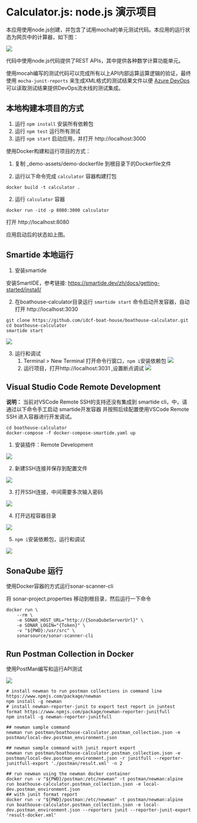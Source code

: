 # Calculator.js:  node.js 演示项目    

   
本应用使用node.js创建，并包含了试用mocha的单元测试代码。本应用的运行状态为网页中的计算器，如下图：

![](calculator-ui.png)

代码中使用node.js代码提供了REST APIs，其中提供各种数学计算功能单元。

使用mocah编写的测试代码可以完成所有以上API内部运算运算逻辑的验证，最终使用 `mocha-junit-reports` 来生成XML格式的测试结果文件以便 [Azure DevOps](https://azure.com/devops) 可以读取测试结果提供DevOps流水线的测试集成。

## 本地构建本项目的方式 

1. 运行 `npm install` 安装所有依赖包
2. 运行 `npm test` 运行所有测试
3. 运行 `npm start` 启动应用，并打开 http://localhost:3000

使用Docker构建和运行项目的方式：

1. 复制 _demo-assets/demo-dockerfile 到根目录下的Dockerfile文件

2. 运行以下命令完成 `calculator` 容器构建打包

```shell
docker build -t calculator .
```

2. 运行 `calculator` 容器

```shell
docker run -itd -p 8080:3000 calculator
```

打开 http://localhost:8080 

应用启动后的状态如上图。

## Smartide 本地运行
1. 安装smartide

安装SmartIDE，参考链接: https://smartide.dev/zh/docs/getting-started/install/

2. 在boathouse-calculator目录运行 `smartide start` 命令启动开发容器，自动打开 http://localhost:3030

```shell
git clone https://github.com/idcf-boat-house/boathouse-calculator.git
cd boathouse-calculator
smartide start
```

![](images/smartideweb.png)

3. 运行和调试
   1.  Terminal > New Terminal 打开命令行窗口，`npm i`安装依赖包
   ![](images/npmi.png)
   2. 运行项目，打开http://localhost:3031 ,设置断点调试
   ![](images/debug.png)



## Visual Studio Code Remote Development

**说明：** 当前对VSCode Remote SSH的支持还没有集成到 smartide cli，中，请通过以下命令手工启动 smartide开发容器 并按照后续配置使用VSCode Remote SSH 进入容器进行开发调试。

```shell
cd boathouse-calculator
docker-compose -f docker-compose-smartide.yaml up
```

1. 安装插件：Remote Development

![](images/vscoderemote.png)

2. 新建SSH连接并保存到配置文件

![](images/addssh.png)

3. 打开SSH连接，中间需要多次输入密码

![](images/open.png)

4. 打开远程容器目录

![](images/opendir.png)

5. `npm i`安装依赖包，运行和调试

![](images/debugcode.png)


## SonaQube 运行

使用Docker容器的方式运行sonar-scanner-cli

将 sonar-project.properties 移动到根目录，然后运行一下命令

```shll
docker run \
    --rm \
    -e SONAR_HOST_URL="http://{SonaQubeServerUrl}" \
    -e SONAR_LOGIN="{Token}" \
    -v "${PWD}:/usr/src" \
    sonarsource/sonar-scanner-cli
```

## Run Postman Collection in Docker

使用PostMan编写和运行API测试

![](postman/postman.png)

```shell
# install newman to run postman collections in command line https://www.npmjs.com/package/newman
npm install -g newman
# install newman-reporter-junit to export test report in juntest format https://www.npmjs.com/package/newman-reporter-junitfull
npm install -g newman-reporter-junitfull

## newman sample command
newman run postman/boathouse-calculator.postman_collection.json -e postman/local-dev.postman_environment.json

## newman sample command with junit report export
newman run postman/boathouse-calculator.postman_collection.json -e postman/local-dev.postman_environment.json -r junitfull --reporter-junitfull-export './postman/result.xml' -n 2
```

```shell
## run newman using the newman docker container
docker run -v "${PWD}/postman:/etc/newman" -t postman/newman:alpine run boathouse-calculator.postman_collection.json -e local-dev.postman_environment.json
## with junit format report 
docker run -v "${PWD}/postman:/etc/newman" -t postman/newman:alpine run boathouse-calculator.postman_collection.json -e local-dev.postman_environment.json --reporters junit --reporter-junit-export 'result-docker.xml'
```

